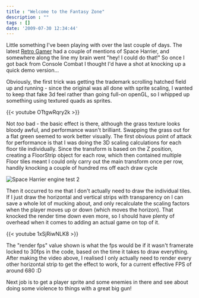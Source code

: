 ```yaml
---
title : "Welcome to the Fantasy Zone"
description : ""
tags : []
date: '2009-07-30 12:34:44'
---
```


Little something I've been playing with over the last couple of days. The latest <a href="http://www.retrogamer.net">Retro Gamer</a> had a couple of mentions of Space Harrier, and somewhere along the line my brain went "hey! I could do that!"
So once I got back from Console Combat I thought I'd have a shot at knocking up a quick demo version...

Obviously, the first trick was getting the trademark scrolling hatched field up and running - since the original was all done with sprite scaling, I wanted to keep that fake 3d feel rather than going full-on openGL, so I whipped up something using textured quads as sprites.

{{< youtube OTtgwRqry2k >}}

Not *too* bad - the basic effect is there, although the grass texture looks bloody awful, and performance wasn't brilliant. Swapping the grass out for a flat green seemed to work better visually.
The first obvious point of attack for performance is that I was doing the 3D scaling calculations for each floor tile individually. Since the transform is based on the Z position, creating a FloorStrip object for each row, which then contained multiple Floor tiles meant I could only carry out the main transform once per row, handily knocking a couple of hundred ms off each draw cycle

<!--more-->

<img src="http://i24.photobucket.com/albums/c12/b33rman/gamedev/random/5292_126043093139_549778139_3098792.jpg" border="0" alt="Space Harrier engine test 2">

Then it occurred to me that I don't actually need to draw the individual tiles. If I just draw the horizontal and vertical strips with transparency on I can save a whole lot of mucking about, and only recalculate the scaling factors when the player moves up or down (which moves the horizon). That knocked the render time down even more, so I should have plenty of overhead when it comes to adding an actual game on top of it.

{{< youtube 1xSjRiwNLK8 >}}

The "render fps" value shown is what the fps would be if it wasn't framerate locked to 30fps in the code, based on the time it takes to draw everything.
After making the video above, I realised I only actually need to render every other horizontal strip to get the effect to work, for a current effective FPS of around 680 :D


Next job is to get a player sprite and some enemies in there and see about doing some violence to things with a great big gun!



